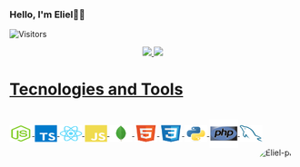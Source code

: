 ### Hello, I'm Eliel👋😊

![Visitors](https://api.visitorbadge.io/api/VisitorHit?user=oliveiraeliel&oliveiraeliel&countColor=%237B1E7A)

 <div align="center">
  <a href="https://github.com/oliveiraeliel">
  <img height="180em" src="https://github-readme-stats.vercel.app/api?username=oliveiraeliel&show_icons=true&theme=dark&include_all_commits=true&count_private=true"/>
  <img height="180em" src="https://github-readme-stats.vercel.app/api/top-langs/?username=oliveiraeliel&layout=compact&langs_count=7&theme=dark"/>
</div>
  
<!--   ![Snake animation](https://github.com/oliveiraeliel/oliveiraeliel/blob/output/github-contribution-grid-snake.svg) -->
 
  # Tecnologies and Tools
<div style="display: inline_block"><br>
 <img align="center" alt="Eliel-Node" height="30" width="40" src="https://raw.githubusercontent.com/devicons/devicon/master/icons/nodejs/nodejs-original.svg">
 <img align="center" alt="Eliel-React" height="30" width="40" src="https://raw.githubusercontent.com/devicons/devicon/master/icons/typescript/typescript-original.svg">
  <img align="center" alt="Eliel-React" height="30" width="40" src="https://raw.githubusercontent.com/devicons/devicon/master/icons/react/react-original.svg">
  <img align="center" alt="Eliel-Js" height="30" width="40" src="https://raw.githubusercontent.com/devicons/devicon/master/icons/javascript/javascript-plain.svg">
  <img align="center" alt="Eliel-Mongodb" height="30" width="40" src="https://raw.githubusercontent.com/devicons/devicon/master/icons/mongodb/mongodb-original.svg">
  <img align="center" alt="Eliel-HTML" height="30" width="40" src="https://raw.githubusercontent.com/devicons/devicon/master/icons/html5/html5-original.svg">
  <img align="center" alt="Eliel-CSS" height="30" width="40" src="https://raw.githubusercontent.com/devicons/devicon/master/icons/css3/css3-original.svg">
  <img align="center" alt="Eliel-Python" height="30" width="40" src="https://raw.githubusercontent.com/devicons/devicon/master/icons/python/python-original.svg">
  <img align="center" alt="Eliel-PHP" height="50" width="50" src="https://raw.githubusercontent.com/devicons/devicon/master/icons/php/php-original.svg">
  <img align="center" alt="Eliel-Sql" height="30" width="40" src="https://raw.githubusercontent.com/devicons/devicon/master/icons/mysql/mysql-original.svg">
  <img align="right" alt="Eliel-pic" height="150" style="border-radius:50px;" src="https://i.imgur.com/mUbthfc.jpeg">
   

</div>
 
<!-- ### Interested in -->
<!-- <div style="display: inline_block"><br> -->

<!--   <img align="center" alt="Eliel-React" height="30" width="40" src="https://raw.githubusercontent.com/devicons/devicon/master/icons/react/react-original.svg"> -->
<!--    <img align="center" alt="Eliel-React" height="30" width="40" src="https://raw.githubusercontent.com/devicons/devicon/master/icons/nodejs/nodejs-original.svg"> -->
<!-- </div> -->
